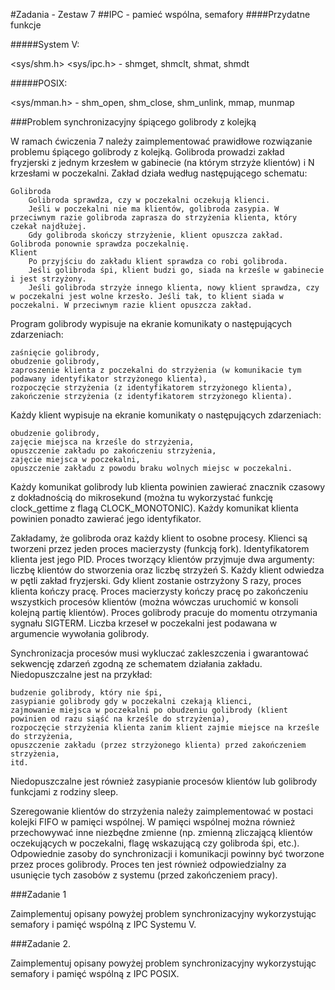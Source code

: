 #Zadania - Zestaw 7
##IPC - pamieć wspólna, semafory
####Przydatne funkcje

#####System V:

<sys/shm.h> <sys/ipc.h> - shmget, shmclt, shmat, shmdt

#####POSIX:

<sys/mman.h> - shm_open, shm_close, shm_unlink, mmap, munmap

###Problem synchronizacyjny śpiącego golibrody z kolejką

W ramach ćwiczenia 7 należy zaimplementować prawidłowe rozwiązanie problemu śpiącego golibrody z kolejką. Golibroda prowadzi zakład fryzjerski z jednym krzesłem w gabinecie (na którym strzyże klientów) i N krzesłami w poczekalni. Zakład działa według następującego schematu:

    Golibroda
        Golibroda sprawdza, czy w poczekalni oczekują klienci.
        Jeśli w poczekalni nie ma klientów, golibroda zasypia. W przeciwnym razie golibroda zaprasza do strzyżenia klienta, który czekał najdłużej.
        Gdy golibroda skończy strzyżenie, klient opuszcza zakład. Golibroda ponownie sprawdza poczekalnię.
    Klient
        Po przyjściu do zakładu klient sprawdza co robi golibroda.
        Jeśli golibroda śpi, klient budzi go, siada na krześle w gabinecie i jest strzyżony.
        Jeśli golibroda strzyże innego klienta, nowy klient sprawdza, czy w poczekalni jest wolne krzesło. Jeśli tak, to klient siada w poczekalni. W przeciwnym razie klient opuszcza zakład.

Program golibrody wypisuje na ekranie komunikaty o następujących zdarzeniach:

    zaśnięcie golibrody,
    obudzenie golibrody,
    zaproszenie klienta z poczekalni do strzyżenia (w komunikacie tym podawany identyfikator strzyżonego klienta),
    rozpoczęcie strzyżenia (z identyfikatorem strzyżonego klienta),
    zakończenie strzyżenia (z identyfikatorem strzyżonego klienta).

Każdy klient wypisuje na ekranie komunikaty o następujących zdarzeniach:

    obudzenie golibrody,
    zajęcie miejsca na krześle do strzyżenia,
    opuszczenie zakładu po zakończeniu strzyżenia,
    zajęcie miejsca w poczekalni,
    opuszczenie zakładu z powodu braku wolnych miejsc w poczekalni.

Każdy komunikat golibrody lub klienta powinien zawierać znacznik czasowy z dokładnością do mikrosekund (można tu wykorzystać funkcję clock_gettime z flagą CLOCK_MONOTONIC). Każdy komunikat klienta powinien ponadto zawierać jego identyfikator.

Zakładamy, że golibroda oraz każdy klient to osobne procesy. Klienci są tworzeni przez jeden proces macierzysty (funkcją fork). Identyfikatorem klienta jest jego PID. Proces tworzący klientów przyjmuje dwa argumenty: liczbę klientów do stworzenia oraz liczbę strzyżeń S. Każdy klient odwiedza w pętli zakład fryzjerski. Gdy klient zostanie ostrzyżony S razy, proces klienta kończy pracę. Proces macierzysty kończy pracę po zakończeniu wszystkich procesów klientów (można wówczas uruchomić w konsoli kolejną partię klientów). Proces golibrody pracuje do momentu otrzymania sygnału SIGTERM. Liczba krzeseł w poczekalni jest podawana w argumencie wywołania golibrody. 

Synchronizacja procesów musi wykluczać zakleszczenia i gwarantować sekwencję zdarzeń zgodną ze schematem działania zakładu. Niedopuszczalne jest na przykład:

    budzenie golibrody, który nie śpi,
    zasypianie golibrody gdy w poczekalni czekają klienci,
    zajmowanie miejsca w poczekalni po obudzeniu golibrody (klient powinien od razu siąść na krześle do strzyżenia),
    rozpoczęcie strzyżenia klienta zanim klient zajmie miejsce na krześle do strzyżenia,
    opuszczenie zakładu (przez strzyżonego klienta) przed zakończeniem strzyżenia,
    itd.

Niedopuszczalne jest również zasypianie procesów klientów lub golibrody funkcjami z rodziny sleep.

Szeregowanie klientów do strzyżenia należy zaimplementować w postaci kolejki FIFO w pamięci wspólnej. W pamięci wspólnej można również przechowywać inne niezbędne zmienne (np. zmienną zliczającą klientów oczekujących w poczekalni, flagę wskazującą czy golibroda śpi, etc.). Odpowiednie zasoby do synchronizacji i komunikacji powinny być tworzone przez proces golibrody. Proces ten jest również odpowiedzialny za usunięcie tych zasobów z systemu (przed zakończeniem pracy).

###Zadanie 1

Zaimplementuj opisany powyżej problem synchronizacyjny wykorzystując semafory i pamięć wspólną z IPC Systemu V.

###Zadanie 2.

Zaimplementuj opisany powyżej problem synchronizacyjny wykorzystując semafory i pamięć wspólną z IPC POSIX.